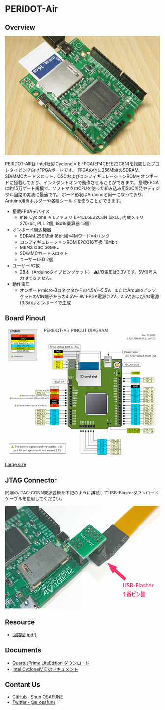 PERIDOT-Air
===========

Overview
--------
<img src="https://raw.githubusercontent.com/osafune/peridot_air/master/img/air_thumb.jpg">

PERIDOT-AIRは Intel社製 CycloneIV E FPGA(EP4CE6E22C8N)を搭載したプロトタイピング向けFPGAボードです。
FPGAの他に256MbitのSDRAM、SD/MMCカードスロット、OSCおよびコンフィギュレーションROMをオンボードに搭載しており、インスタントオンで動作させることができます。
搭載FPGAは約15万ゲート規模で、ソフトマクロCPUを使った組み込み用SoC開発やディジタル回路の実装に最適です。
ボード形状はArduinoと同一になっており、Arduino用のホルダーや各種シールドを使うことができます。

- 搭載FPGAデバイス
	- Intel Cyclone IV Eファミリ EP4CE6E22C8N
	(6kLE, 内蔵メモリ 270kbit, PLL 2個, 18x18乗算器 15個)
- オンボード周辺機器
	- SDRAM 256Mbit 16bit幅×4Mワード×4バンク
	- コンフィギュレーションROM EPCQ16互換 16Mbit
	- MEMS OSC 50MHz
	- SD/MMCカードスロット
	- ユーザーLED 2個
- ユーザーI/O数
	- 28本（Arduinoタイプピンソケット）
	⚠️I/O電圧は3.3Vです。5V信号入力はできません。
- 動作電圧
	- オンボードmicro-Bコネクタからの4.5V～5.5V、またはArduinoピンソケットのVIN端子からの4.5V～9V
	FPGA電源(1.2V、2.5V)およびI/O電源(3.3V)はオンボードで生成


Board Pinout
------------
<img src="https://raw.githubusercontent.com/osafune/peridot_air/master/img/air_pinout.png">

[Large size](https://raw.githubusercontent.com/osafune/peridot_air/master/img/air_pinout_large.png)


JTAG Connector
--------------
同梱のJTAG-CONN変換基板を下記のように接続してUSB-Blasterダウンロードケーブルを使用してください。

<img src="https://raw.githubusercontent.com/osafune/peridot_air/master/img/air_jtagconn.jpg" width="600" height="333">


Resource
--------
- [回路図 (pdf)](https://raw.githubusercontent.com/osafune/peridot_air/master/pcb/peridot_air_pcb_schem_rev1.1r.pdf)


Documents
---------
- [QuartusPrime LiteEdition ダウンロード](https://www.intel.com/content/www/us/en/software-kit/684216/intel-quartus-prime-lite-edition-design-software-version-21-1-for-windows.html)
- [Intel CycloneIV E のドキュメント](https://www.intel.co.jp/content/www/jp/ja/products/details/fpga/cyclone/iv/docs.html?s=Newest)


Contant Us
----------
- [GitHub - Shun OSAFUNE](https://github.com/osafune)
- [Twitter - @s_osafune](https://twitter.com/s_osafune)

